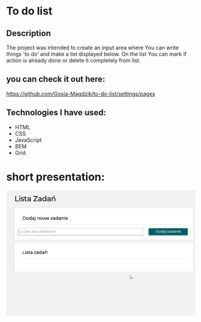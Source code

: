 
# To do list

## Description
The project was intended to create an input area where You can write things 'to do' and make a list displayed below. On the list You can mark if action is already done or delete it completely from list.

## you can check it out here:
 https://github.com/Gosia-Magdzik/to-do-list/settings/pages

## Technologies I have used:
-   HTML
-   CSS
-   JavaScript
-   BEM
-   Grid

 # short presentation: 

![gif](GIF\to-do-list.gif)

